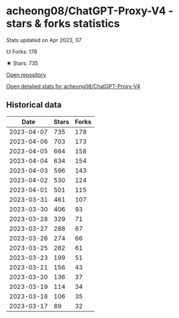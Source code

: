 # acheong08/ChatGPT-Proxy-V4 - stars & forks statistics

Stats updated on Apr 2023, 07

☋ Forks: 178

★ Stars: 735

[Open repository](https://github.com/acheong08/ChatGPT-Proxy-V4)

[Open detailed stats for acheong08/ChatGPT-Proxy-V4](https://reviewgithub.com/rep/acheong08/ChatGPT-Proxy-V4)

## Historical data
| Date | Stars | Forks |
|------|-------|-------|
| 2023-04-07 | 735 | 178 | 
| 2023-04-06 | 703 | 173 | 
| 2023-04-05 | 664 | 158 | 
| 2023-04-04 | 634 | 154 | 
| 2023-04-03 | 596 | 143 | 
| 2023-04-02 | 530 | 124 | 
| 2023-04-01 | 501 | 115 | 
| 2023-03-31 | 461 | 107 | 
| 2023-03-30 | 406 | 93 | 
| 2023-03-28 | 329 | 71 | 
| 2023-03-27 | 288 | 67 | 
| 2023-03-26 | 274 | 66 | 
| 2023-03-25 | 262 | 61 | 
| 2023-03-23 | 199 | 51 | 
| 2023-03-21 | 156 | 43 | 
| 2023-03-20 | 136 | 37 | 
| 2023-03-19 | 114 | 34 | 
| 2023-03-18 | 106 | 35 | 
| 2023-03-17 | 89 | 32 | 


